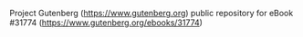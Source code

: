 Project Gutenberg (https://www.gutenberg.org) public repository for eBook #31774 (https://www.gutenberg.org/ebooks/31774)
